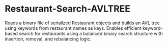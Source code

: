 # Restaurant-Search-AVLTREE
Reads a binary file of serialized Restaurant objects and builds an AVL tree using keywords from restaurant names as keys. Enables efficient keyword-based search for restaurants using a balanced binary search structure with insertion, removal, and rebalancing logic.

